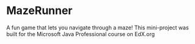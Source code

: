# MazeRunner
A fun game that lets you navigate through a maze!
This mini-project was built for the Microsoft Java Professional course on EdX.org
